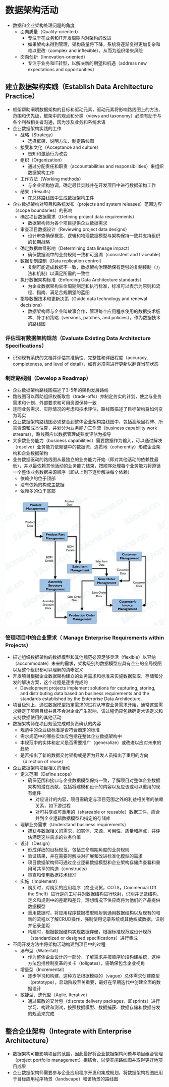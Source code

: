 # **数据架构活动**

- 数据和企业架构处理问题的角度
  - 面向质量（Quality-oriented）
    - 专注于在业务和IT开发周期内对架构的改进
    - 如果架构未得到管理，架构质量将下降，系统将逐渐变得更加复杂和难以更改（complex and inflexible），从而为组织带来风险
  - 面向创新（Innovation-oriented）
    - 专注于业务和IT转型，以解决新的期望和机遇（address new expectations and opportunities）

## 建立数据架构实践（Establish Data Architecture Practice）

- 框架帮助阐明数据架构的目标和驱动元素，驱动元素将影响路线图上的方法、范围和优先级，框架中的观点和分类（views and taxonomy）必须有助于与各个利益相关者沟通，因为涉及业务和系统术语
- 企业数据架构实践的工作
  - 战略（Strategy）
    - 选择框架、说明方法、制定路线图
  - 接受和文化（Acceptance and culture）
    - 告知和激励行为改变
  - 组织（Organization）
    - 通过分配责任和职责（accountabilities and responsibilities）来组织数据架构工作
  - 工作方法（Working methods）
    - 与企业架构协调，确定最佳实践并在开发项目中进行数据架构工作
  - 结果（Results）
    - 在总体路线图中生成数据架构工件
- 企业数据架构对项目和系统发布（projects and system releases）范围边界（scope boundaries）的影响
  - 确定项目数据需求（Defining project data requirements）
    - 数据架构师为各个项目提供企业数据需求
  - 审查项目数据设计（Reviewing project data designs）
    - 设计审查确保概念、逻辑和物理数据模型与架构保持一致并支持组织的长期战略
  - 确定数据血缘影响（Determining data lineage impact）
    - 确保数据流中的业务规则一致和可追溯（consistent and traceable）
  - 数据复制控制（Data replication control）
    - 复制可能造成数据不一致，数据架构治理确保有足够的复制控制（方法和机制）以满足所需的一致性
  - 执行数据架构标准（Enforcing Data Architecture standards）
    - 为企业数据架构生命周期制定和执行标准，标准可以表示为原则和流程、指南、满足合规期望的蓝图
  - 指导数据技术和更新决策（Guide data technology and renewal decisions）
    - 数据架构师与企业叫故事合作，管理每个应用程序使用的数据技术版本、补丁和策略（versions, patches, and policies），作为数据技术的路线图

### 评估现有数据架构规范（Evaluate Existing Data Architecture Specifications）

- 识别现有系统的文档并评估其准确性、完整性和详细程度（accuracy, completeness, and level of detail），如有必须需进行更新以翻译当前状态

### 制定路线图（Develop a Roadmap）

- 企业数据架构路线图描述了3-5年的架构发展路线
- 路线图可以帮助组织权衡取舍（trade-offs）并制定务实的计划，使之与业务需求和计划、外部要求和可用资源保持一致
- 连同业务需求、实际情况的考虑和技术评估，路线图描述了目标架构将如何变为现实
- 企业数据架构路线图必须整合到整体企业架构路线图中，包括高级里程碑、所需资源和成本估算，并划分为业务能力工作流（business capability work streams），路线图应以数据管理成熟度评估为指导
- 大多数业务能力（business capabilities）需要数据作为输入，可以通过解决（resolve）业务能力依赖链中的数据流，连贯地（coherently）形成企业架构和企业数据架构
- 业务数据驱动的路线图从最独立的业务能力开始（即对其他活动的依赖性最低），并以最依赖其他活动的业务能力结束，按顺序处理每个业务能力将遵循一个整体业务数据来源顺序（即从上到下逐步解决每个依赖）
  - 依赖少的位于顶部
  - 没有依赖的构成主数据
  - 依赖多的位于底部

![](assets/数据架构活动/业务能力的数据依赖.jpg)

### 管理项目中的企业需求（ Manage Enterprise Requirements within Projects）

- 描述组织数据架构的数据模型和其他规范必须足够灵活（flexible）以容纳（accommodate）未来的需求，架构级别的数据模型应具有企业的全局视图以及整个组织都可以理解的清晰定义
- 开发项目根据企业数据架构建立的业务需求和标准来实施数据获取、存储和分发的解决方案，这个过程是逐步完成的
  - Development projects implement solutions for capturing, storing, and distributing data based on business requirements and the standards established by the Enterprise Data Architecture.
- 项目级别上，通过数据模型指定需求的过程从审查业务需求开始，通常这些需求特定于项目目标并且不会对企业产生影响，该过程仍应包括确定术语定义和支持数据使用的其他活动
- 数据架构师在项目规范完成时负责确认的内容
  - 规范中的企业级标准是否符合商定的标准
  - 需求规范中的哪些实体应包括在整体企业数据架构中
  - 本规范中的实体和定义是否需要推广（generalize）或改进以应对未来的趋势
  - 是否指出了新的数据交付架构或是否为开发人员指出了重用的方向（direction of reuse）
- 企业数据架构项目相关的活动
  - 定义范围（Define scope）
    - 确保范围和接口与企业数据模型保持一致，了解项目对整体企业数据架构的潜在贡献，包括将建模和设计的内容以及应该或可以重用的现有组件
      - 对应设计的内容，项目需确定与项目范围之外的利益相关者的依赖关系，如下游过程
      - 对可共享或可重用的（shareable or reusable）数据工件，应合并到企业逻辑数据模型和指定的存储库
  - 理解业务需求（Understand business requirements）
    - 捕获与数据相关的需求，如实体、来源、可用性、质量和痛点，并评估满足这些需求的业务价值
  - 设计（Design）
    - 形成详细的目标规范，包括生命周期角度的业务规则
    - 验证结果，并在需要时解决对扩展和改进标准化模型的需求
    - 项目数据架构师可通过企业逻辑数据模型和企业架构存储库查看和重用可共享的构造（constructs）
    - 审查和使用数据技术标准
  - 实施（Implement）
    - 购买时，对购买的应用程序（商业现货，COTS，Commercial Off the Shelf）进行逆向工程并对数据结构进行映射，识别并记录结构、定义和规则中的差距和差异，理想情况下供应商将为他们的产品提供数据模型
    - 重用数据时，将应用程序数据模型映射到通用数据结构以及现有的和新的流程以了解CRUD操作，强制使用记录系统或其他权威数据，识别并记录差距
    - 构建时，根据数据结构实现数据存储，根据标准规范或设计规范（standardized or designed specifications）进行集成
- 不同开发方法中将架构活动构建到项目中的过程
  - 瀑布型（Waterfall）
    - 作为整体企业设计的一部分，了解需求并按顺序阶段构建系统，这种方法包括控制变革的关卡（tollgates），需确保包含企业视角
  - 增量型（Incremental）
    - 逐步学习和构建，这种方法根据模糊的（vague）总体需求创建原型（prototype），启动阶段至关重要，最好在早期迭代中创建全面的数据设计
  - 敏捷型、迭代型（Agile, Iterative）
    - 通过离散的交付包（discrete delivery packages，即sprints）进行学习、构建和测试，按照数据模型、数据捕获、数据存储和数据分发的规范来完成

## 整合企业架构（Integrate with Enterprise Architecture）

- 数据架构可能影响项目的范围，因此最好将企业数据架构问题与项目组合管理（project portfolio management）相结合，以便实施路线图并取得更好地项目成果
- 企业数据架构师需要参与企业应用程序开发和集成规划，将数据架构视图应用于目标应用程序场景（landscape）和该场景的路线图

